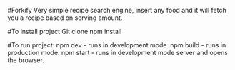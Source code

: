 #Forkify
Very simple recipe search engine, insert any food and it will fetch you a recipe
based on serving amount.

#To install project
Git clone
npm install

#To run project:
npm dev - runs in development mode.
npm build - runs in production mode.
npm start -  runs in development mode server and opens the browser.
